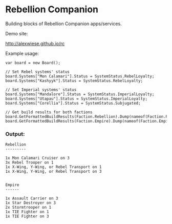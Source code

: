 # Rebellion Companion

Building blocks of Rebellion Companion apps/services.

Demo site:

http://alexwiese.github.io/rc

Example usage:

	var board = new Board();

	// Set Rebel systems' status
	board.Systems["Mon Calamari"].Status = SystemStatus.RebelLoyalty;
	board.Systems["Kashyyk"].Status = SystemStatus.RebelLoyalty;

	// Set Imperial systems' status
	board.Systems["Mandalore"].Status = SystemStatus.ImperialLoyalty;
	board.Systems["Utapau"].Status = SystemStatus.ImperialLoyalty;
	board.Systems["Corellia"].Status = SystemStatus.Subjugated;

	// Get build results for both factions
	board.GetFormattedBuildResults(Faction.Rebellion).Dump(nameof(Faction.Rebellion));
	board.GetFormattedBuildResults(Faction.Empire).Dump(nameof(Faction.Empire));
  
### Output:

```
Rebellion
---------

1x Mon Calamari Cruiser on 3
3x Rebel Trooper on 1
1x X-Wing, Y-Wing, or Rebel Transport on 1
1x X-Wing, Y-Wing, or Rebel Transport on 3 


Empire
------

1x Assault Carrier on 3
1x Star Destroyer on 3
2x Stormtrooper on 1
1x TIE Fighter on 1
1x TIE Fighter on 3
